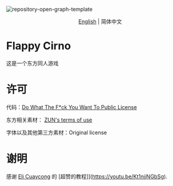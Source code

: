 ![repository-open-graph-template](https://user-images.githubusercontent.com/34388992/127737185-d8a0e478-cf9e-4463-8771-14860f43b49e.png)

<p align="center">
    <a href="https://github.com/net-oil-man/Flappy-Cirno/">English</a> |
   <span>简体中文</span>
  
</p>

# Flappy Cirno
这是一个东方同人游戏



# 许可
代码：[Do What The F*ck You Want To Public License](https://github.com/net-oil-man/Flappy-Cirno/blob/main/LICENSE)

东方相关素材： [ZUN's terms of use](https://web.archive.org/web/20080724144606/http://www.geocities.co.jp/Playtown-Yoyo/1736/t-081-2.html)

字体以及其他第三方素材：Original license

# 谢明

感谢 [Eli Cuaycong](https://www.youtube.com/channel/UCoTXIeHJP7_PukZOCK2C2RA) 的 [超赞的教程]](https://youtu.be/Kt1njjNGbSg).
